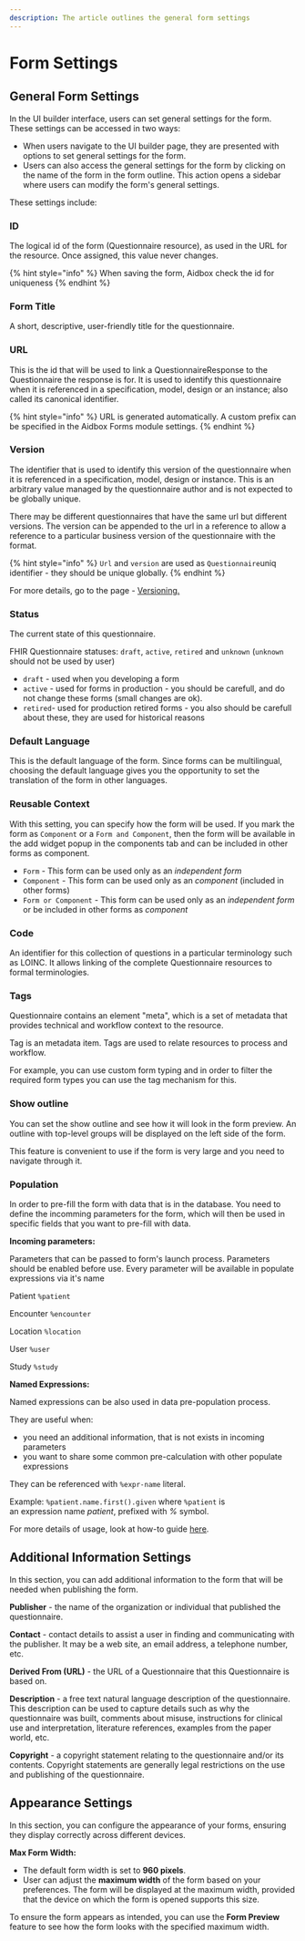```yaml
---
description: The article outlines the general form settings
---
```


# Form Settings

## General Form Settings

In the UI builder interface, users can set general settings for the form. These settings can be accessed in two ways:

* When users navigate to the UI builder page, they are presented with options to set general settings for the form.
* Users can also access the general settings for the form by clicking on the name of the form in the form outline. This action opens a sidebar where users can modify the form's general settings.

These settings include:

### ID

The logical id of the form (Questionnaire resource), as used in the URL for the resource. Once assigned, this value never changes.

{% hint style="info" %}
When saving the form, Aidbox check the id for uniqueness
{% endhint %}

### Form Title

A short, descriptive, user-friendly title for the questionnaire.

### URL

This is the id that will be used to link a QuestionnaireResponse to the Questionnaire the response is for. It is used to identify this questionnaire when it is referenced in a specification, model, design or an instance; also called its canonical identifier.



{% hint style="info" %}
URL is generated automatically. A custom prefix can be specified in the Aidbox Forms module settings.
{% endhint %}

### Version

The identifier that is used to identify this version of the questionnaire when it is referenced in a specification, model, design or instance. This is an arbitrary value managed by the questionnaire author and is not expected to be globally unique.

There may be different questionnaires that have the same url but different versions. The version can be appended to the url in a reference to allow a reference to a particular business version of the questionnaire with the format.

{% hint style="info" %}
`Url` and `version` are used as `Questionnaire`uniq identifier - they should be unique globally.
{% endhint %}

For more details, go to the page - [Versioning.](versioning.md)

### Status

The current state of this questionnaire.

FHIR Questionnaire statuses: `draft`, `active`, `retired` and `unknown` (`unknown` should not be used by user)

* `draft` - used when you developing a form
* `active` - used for forms in production - you should be carefull, and do not change these forms (small changes are ok).
* `retired`- used for production retired forms - you also should be carefull about these, they are used for historical reasons

### Default Language

This is the default language of the form. Since forms can be multilingual, choosing the default language gives you the opportunity to set the translation of the form in other languages.

### Reusable Context

With this setting, you can specify how the form will be used. If you mark the form as `Component` or a `Form and Component`, then the form will be available in the add widget popup in the components tab and can be included in other forms as component.

* `Form` - This form can be used only as an _independent form_
* `Component` - This form can be used only as an _component_ (included in other forms)
* `Form or Component` - This form can be used only as an _independent form_ or be included in other forms as _component_

### Code

An identifier for this collection of questions in a particular terminology such as LOINC.  It allows linking of the complete Questionnaire resources to formal terminologies.

### Tags

Questionnaire contains an element "meta", which is a set of metadata that provides technical and workflow context to the resource.&#x20;

Tag is an metadata item.  Tags are used to relate resources to process and workflow.

For example, you can use custom form typing and in order to filter the required form types you can use the tag mechanism for this.

### Show outline

You can set the show outline and see how it will look in the form preview. An outline with top-level groups will be displayed on the left side of the form.

This feature is convenient to use if the form is very large and you need to navigate through it.

### Population

In order to pre-fill the form with data that is in the database. You need to define the incomming parameters for the form, which will then be used in specific fields that you want to pre-fill with data.

**Incoming parameters:**

Parameters that can be passed to form's launch process. Parameters should be enabled before use. Every parameter will be available in populate expressions via it's name&#x20;

Patient  `%patient`

Encounter `%encounter`&#x20;

Location `%location`&#x20;

User `%user`&#x20;

Study `%study`

**Named Expressions:**

Named expressions can be also used in data pre-population process.&#x20;

They are useful when:

* you need an additional information, that is not exists in incoming parameters
* you want to share some common pre-calculation with other populate expressions

They can be referenced with `%expr-name` literal.

Example: `%patient.name.first().given` where `%patient` is\
an expression name _patient_, prefixed with _%_ symbol.

For more details of usage, look at how-to guide [here](how-to-guides/how-to.md).



## Additional Information Settings

In this section, you can add additional information to the form that will be needed when publishing the form.

**Publisher** - the name of the organization or individual that published the questionnaire.

**Contact** - contact details to assist a user in finding and communicating with the publisher. It may be a web site, an email address, a telephone number, etc.

**Derived From (URL)** - the URL of a Questionnaire that this Questionnaire is based on.

**Description** - a free text natural language description of the questionnaire. This description can be used to capture details such as why the questionnaire was built, comments about misuse, instructions for clinical use and interpretation, literature references, examples from the paper world, etc.

**Copyright** - a copyright statement relating to the questionnaire and/or its contents. Copyright statements are generally legal restrictions on the use and publishing of the questionnaire.





## Appearance Settings

In this section, you can configure the appearance of your forms, ensuring they display correctly across different devices.

**Max Form Width:**

* The default form width is set to **960 pixels**.
* User can adjust the **maximum width** of the form based on your preferences. The form will be displayed at the maximum width, provided that the device on which the form is opened supports this size.

To ensure the form appears as intended, you can use the **Form Preview** feature to see how the form looks with the specified maximum width.
